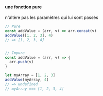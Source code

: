 #### une fonction pure

n'altère pas les paramètres qui lui sont passés


```js
// Pure
const addValue = (arr, v) => arr.concat(v)
addValue([1, 2, 3], 4)
// => [1, 2, 3, 4]


// Impure
const addValue = (arr, v) => {
  arr.push(v)
}

let myArray = [1, 2, 3]
addValue(myArray, 4)
// => undefined
// myArray === [1, 2, 3, 4]

```
